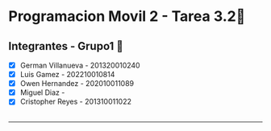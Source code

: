 # Programacion Movil 2 - Tarea 3.2📱

## Integrantes - Grupo1 📱

- [x] German Villanueva - 201320010240 
- [x] Luis  Gamez - 202210010814
- [x] Owen Hernandez - 202010011089
- [x] Miguel Diaz - 
- [x] Cristopher  Reyes - 201310011022
<br><br>
****
